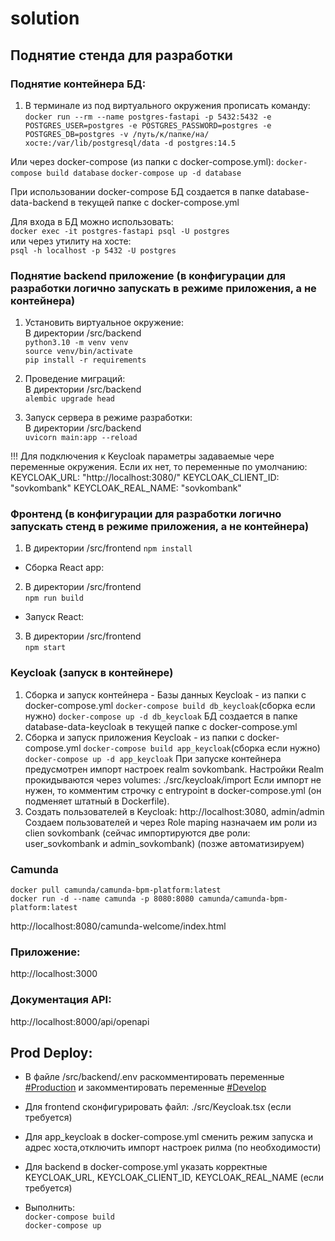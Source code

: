 # solution

## Поднятие стенда для разработки


### Поднятие контейнера БД:  
1) В терминале из под виртуального окружения прописать команду:    
```docker run --rm --name postgres-fastapi -p 5432:5432 -e POSTGRES_USER=postgres -e POSTGRES_PASSWORD=postgres -e POSTGRES_DB=postgres -v /путь/к/папке/на/хосте:/var/lib/postgresql/data -d postgres:14.5```  

Или через docker-compose (из папки c docker-compose.yml):
```docker-compose build database```
```docker-compose up -d database```

При использовании docker-compose БД создается в папке database-data-backend в текущей папке с docker-compose.yml

Для входа в БД можно использовать:  
```docker exec -it postgres-fastapi psql -U postgres```   
или через утилиту на хосте:  
```psql -h localhost -p 5432 -U postgres```

### Поднятие backend приложение (в конфигурации для разработки логично запускать в режиме приложения, а не контейнера)
1) Установить виртуальное окружение:  
В директории /src/backend   
```python3.10 -m venv venv```  
```source venv/bin/activate```  
```pip install -r requirements```

2) Проведение миграций:  
В директории /src/backend  
```alembic upgrade head```  

3) Запуск сервера в режиме разработки:  
В директории /src/backend    
```uvicorn main:app --reload```

!!! Для подключения к Keycloak параметры задаваемые чере переменные окружения. Если их нет, то переменные по умолчанию:
KEYCLOAK_URL: "http://localhost:3080/"
KEYCLOAK_CLIENT_ID: "sovkombank"
KEYCLOAK_REAL_NAME: "sovkombank"

### Фронтенд (в конфигурации для разработки логично запускать стенд в режиме приложения, а не контейнера)
1) В директории /src/frontend
```npm install```  
- Сборка React app:  
2) В директории /src/frontend  
```npm run build```
- Запуск React:  
3) В директории /src/frontend  
```npm start```

### Keycloak (запуск в контейнере)
1) Сборка и запуск контейнера - Базы данных Keycloak - из папки c docker-compose.yml
```docker-compose build db_keycloak```(сборка если нужно)
```docker-compose up -d db_keycloak```
БД создается в папке database-data-keycloak в текущей папке с docker-compose.yml
2) Сборка и запуск приложения Keycloak - из папки c docker-compose.yml
```docker-compose build app_keycloak```(сборка если нужно)
```docker-compose up -d app_keycloak```
При запуске контейнера предусмотрен импорт настроек realm sovkombank. Настройки Realm прокидываются через volumes: ./src/keycloak/import
Если импорт не нужен, то комментим строчку с entrypoint в docker-compose.yml (он подменяет штатный в Dockerfile).
3) Создать пользователей в Keycloak: http://localhost:3080, admin/admin
Создаем пользователей и через Role maping назначаем им роли из clien sovkombank (сейчас импортируются две роли: user_sovkombank и admin_sovkombank)
(позже автоматизируем)


### Camunda
```docker pull camunda/camunda-bpm-platform:latest```  
```docker run -d --name camunda -p 8080:8080 camunda/camunda-bpm-platform:latest```   

http://localhost:8080/camunda-welcome/index.html  

### Приложение:  

http://localhost:3000  

### Документация API:  

http://localhost:8000/api/openapi  

## Prod Deploy:  

- В файле /src/backend/.env раскомментировать переменные <u>#Production</u> и закомментировать переменные <u>#Develop</u>  
- Для frontend сконфигурировать файл: ./src/Keycloak.tsx (если требуется)
- Для app_keycloak в docker-compose.yml сменить режим запуска и адрес хоста,отключить импорт настроек рилма (по необходимости)
- Для backend в docker-compose.yml указать корректные KEYCLOAK_URL, KEYCLOAK_CLIENT_ID, KEYCLOAK_REAL_NAME (если требуется)

- Выполнить:  
```docker-compose build```   
```docker-compose up```